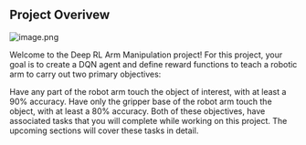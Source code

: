 
## Project Overivew

![image.png](attachment:image.png)

Welcome to the Deep RL Arm Manipulation project! For this project, your goal is to create a DQN agent and define reward functions to teach a robotic arm to carry out two primary objectives:

Have any part of the robot arm touch the object of interest, with at least a 90% accuracy.
Have only the gripper base of the robot arm touch the object, with at least a 80% accuracy.
Both of these objectives, have associated tasks that you will complete while working on this project. The upcoming sections will cover these tasks in detail.


```python

```
